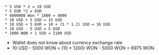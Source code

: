     * 5 USD * 2 = 10 USD
    * 5 EUR *2 = EUR
    * 4000000 Won * 1000 = 4000
    * 10 USD + 5 USD = 15 USD
    * 10 USD + 5 EUR = 10 + (5 * 1.2) USD = 16 USD
    * 10 USD - 5 USD = 5 USD
    * 1000 WON + 1 USD = 2100 USD
* Wallet does not know about currency exchange rate
* 10 USD - 5000 WON = (10 * 1200) WON - 5000 WON = 6975 WON
